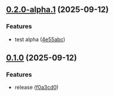 ## [0.2.0-alpha.1](https://github.com/mhdiiilham/oca/compare/v0.1.0...v0.2.0-alpha.1) (2025-09-12)

### Features

* test alpha ([4e55abc](https://github.com/mhdiiilham/oca/commit/4e55abcc4b93e1057f630fa02647d55174719350))

## [0.1.0](https://github.com/mhdiiilham/oca/compare/v0.0.1...v0.1.0) (2025-09-12)

### Features

* release ([f0a3cd0](https://github.com/mhdiiilham/oca/commit/f0a3cd0da89965492f4a1a8da769ca975ee0221c))
